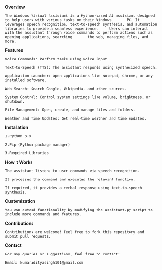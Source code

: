 **Overview**

    The Windows Virtual Assistant is a Python-based AI assistant designed to help users with various tasks on their Windows       PC. It leverages speech recognition, text-to-speech synthesis, and automation libraries to provide a seamless experience.     Users can interact with the assistant through voice commands to perform actions such as opening applications, searching       the web, managing files, and more.

**Features**

    Voice Commands: Perform tasks using voice input.

    Text-to-Speech (TTS): The assistant responds using synthesized speech.

    Application Launcher: Open applications like Notepad, Chrome, or any installed software.

    Web Search: Search Google, Wikipedia, and other sources.

    System Control: Control system settings like volume, brightness, or shutdown.

    File Management: Open, create, and manage files and folders.

    Weather and Time Updates: Get real-time weather and time updates.

**Installation**

    1.Python 3.x

    2.Pip (Python package manager)

    3.Required Libraries

**How It Works**

    The assistant listens to user commands via speech recognition.

    It processes the command and executes the relevant function.

    If required, it provides a verbal response using text-to-speech synthesis.

**Customization**

    You can extend functionality by modifying the assistant.py script to include more commands and features.

**Contributions**

    Contributions are welcome! Feel free to fork this repository and submit pull requests.

**Contact**

    For any queries or suggestions, feel free to contact:

    Email: kumaradityasingh101@gmail.com
